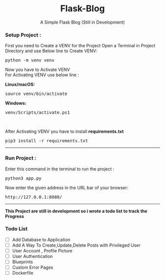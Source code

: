 
<h1 align="center" >
Flask-Blog 
</h1>
<p align="center">
A Simple Flask Blog (Still in Development)
</p>

<h3>
Setup Project :
</h3>
<p>
First you need to Create a VENV for the Project
Open a Terminal in Project Directory and use Below line to Create VENV:
</p>
<div dir="ltr">
<pre>
python -m venv venv
</pre>
</div>
<p>
Now you have to Activate VENV<br>
For Activating VENV use below line :
</p>
<b>
Linux/macOS:
</b>
<div dir="ltr">
<pre>
source venv/bin/activate
</pre>
</div>
<b>
Windows:
</b>
<div dir="ltr">
<pre>
venv/Scripts/activate.ps1
</pre>
</div>
<br>
<p>
After Activating VENV you have to install <strong>requirements.txt</strong>
</p>
<div dir="ltr">
<pre>
pip3 install -r requirements.txt
</pre>
</div>

---

<h3>
Run Project :
</h3>
<p>
Enter this command in the terminal to run the project :
</p>
<div dir="ltr">
<pre>
python3 app.py
</pre>
</div>

<p>
Now enter the given address in the URL bar of your browser:
</p>
<div dir="ltr">
<pre>
http://127.0.0.1:8080/
</pre>
</div>

---
<p><strong> This Project are still in development so i wrote a todo list to track the Progress</strong></p>

<h3> Todo List </h3>

- [ ] Add Database to Application
- [ ] Add A Way To Create,Update,Delete Posts with Privileged User 
- [ ] User Account , Profile Picture
- [ ] User Authentication
- [ ] Blueprints
- [ ] Custom Error Pages
- [ ] Dockerfile
